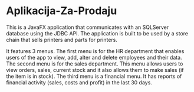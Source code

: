 # Aplikacija-Za-Prodaju
This is a JavaFX application that communicates with an SQLServer database using the JDBC API. The application is built to be used by a store chain that sells printers and parts for printers.

It features 3 menus. The first menu is for the HR department that enables users of the app to view, add, alter and delete employees and their data. The second menu is for the sales department. This menu allows users to view orders, sales, current stock and it also allows them to make sales (if the item is in stock). The third menu is a financial menu. It has reports of financial activity (sales, costs and profit) in the last 30 days.
